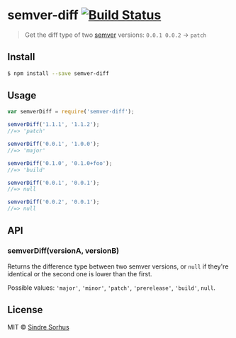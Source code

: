 # semver-diff [![Build Status](https://travis-ci.org/sindresorhus/semver-diff.svg?branch=master)](https://travis-ci.org/sindresorhus/semver-diff)

> Get the diff type of two [semver](https://github.com/isaacs/node-semver) versions: `0.0.1 0.0.2` → `patch`


## Install

```sh
$ npm install --save semver-diff
```


## Usage

```js
var semverDiff = require('semver-diff');

semverDiff('1.1.1', '1.1.2');
//=> 'patch'

semverDiff('0.0.1', '1.0.0');
//=> 'major'

semverDiff('0.1.0', '0.1.0+foo');
//=> 'build'

semverDiff('0.0.1', '0.0.1');
//=> null

semverDiff('0.0.2', '0.0.1');
//=> null
```


## API

### semverDiff(versionA, versionB)

Returns the difference type between two semver versions, or `null` if they're identical or the second one is lower than the first.

Possible values: `'major'`, `'minor'`, `'patch'`, `'prerelease'`, `'build'`, `null`.


## License

MIT © [Sindre Sorhus](http://sindresorhus.com)
